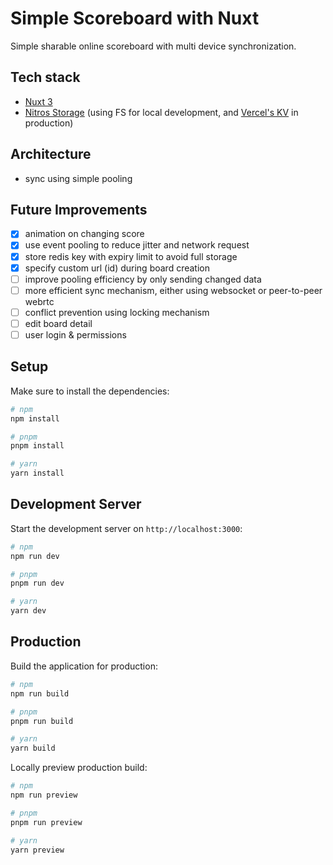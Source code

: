 # Simple Scoreboard with Nuxt

Simple sharable online scoreboard with multi device synchronization.

## Tech stack
- [Nuxt 3](https://nuxt.com/docs/getting-started/introduction)
- [Nitros Storage](https://nitro.unjs.io/guide/storage#development-storage) (using FS for local development, and [Vercel's KV](https://unstorage.unjs.io/drivers/vercel-kv) in production)

## Architecture
- sync using simple pooling

## Future Improvements
- [x] animation on changing score
- [x] use event pooling to reduce jitter and network request
- [x] store redis key with expiry limit to avoid full storage
- [x] specify custom url (id) during board creation
- [ ] improve pooling efficiency by only sending changed data
- [ ] more efficient sync mechanism, either using websocket or peer-to-peer webrtc
- [ ] conflict prevention using locking mechanism
- [ ] edit board detail
- [ ] user login & permissions

## Setup

Make sure to install the dependencies:

```bash
# npm
npm install

# pnpm
pnpm install

# yarn
yarn install
```

## Development Server

Start the development server on `http://localhost:3000`:

```bash
# npm
npm run dev

# pnpm
pnpm run dev

# yarn
yarn dev
```

## Production

Build the application for production:

```bash
# npm
npm run build

# pnpm
pnpm run build

# yarn
yarn build
```

Locally preview production build:

```bash
# npm
npm run preview

# pnpm
pnpm run preview

# yarn
yarn preview
```

